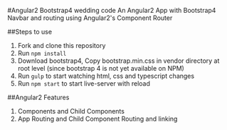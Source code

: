 #Angular2 Bootstrap4 wedding code
An Angular2 App with Bootstrap4 Navbar and routing using Angular2's Component Router

##Steps to use
1. Fork and clone this repository
1. Run `npm install`
1. Download bootstrap4, Copy bootstrap.min.css in vendor directory at root level (since bootstrap 4 is not yet available on NPM)
1. Run `gulp` to start watching html, css and typescript changes
1. Run `npm start` to start live-server with reload

##Angular2 Features
1. Components and Child Components
1. App Routing and Child Component Routing and linking



